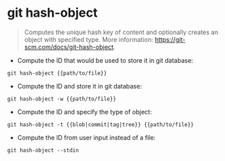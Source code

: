 # git hash-object

> Computes the unique hash key of content and optionally creates an object with specified type.
> More information: <https://git-scm.com/docs/git-hash-object>.

- Compute the ID that would be used to store it in git database:

`git hash-object {{path/to/file}}`

- Compute the ID and store it in git database:

`git hash-object -w {{path/to/file}}`

- Compute the ID and specify the type of object:

`git hash-object -t {{blob|commit|tag|tree}} {{path/to/file}}`

- Compute the ID from user input instead of a file:

`git hash-object --stdin`
